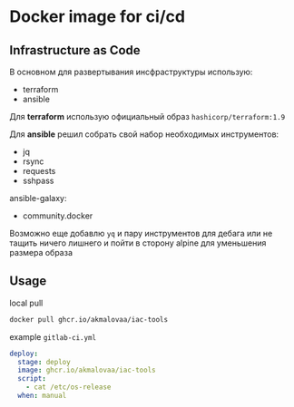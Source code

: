 # Docker image for ci/cd
## Infrastructure as Code

В основном для развертывания инсфраструктуры использую:
- terraform
- ansible

Для **terraform** использую официальный образ `hashicorp/terraform:1.9`

Для **ansible** решил собрать свой набор необходимых инструментов:
- jq
- rsync
- requests
- sshpass

ansible-galaxy:
- community.docker


Возможно еще добавлю `yq` и пару инструментов для дебага или не тащить ничего лишнего и пойти в сторону alpine для уменьшения размера образа

## Usage

local pull
```bash
docker pull ghcr.io/akmalovaa/iac-tools
```

example `gitlab-ci.yml`
```yaml
deploy:
  stage: deploy
  image: ghcr.io/akmalovaa/iac-tools
  script:
    - cat /etc/os-release
  when: manual
```



